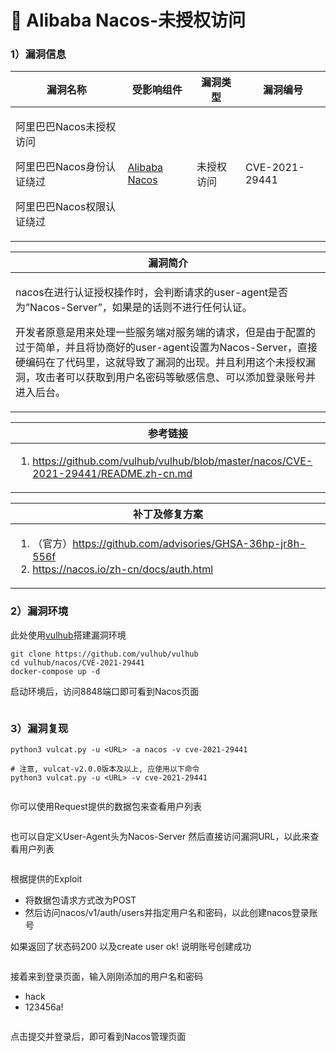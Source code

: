 # 💛 Alibaba Nacos-未授权访问

### 1）漏洞信息

|漏洞名称	|受影响组件	|漏洞类型	|漏洞编号	|
|--	|--	|--	|--	|
|<p>阿里巴巴Nacos未授权访问</p><p>阿里巴巴Nacos身份认证绕过</p><p>阿里巴巴Nacos权限认证绕过</p>	|[Alibaba Nacos](https://github.com/alibaba/nacos)	|未授权访问	|CVE-2021-29441	|

|漏洞简介	|
|--	|
|<p>nacos在进行认证授权操作时，会判断请求的user-agent是否为”Nacos-Server”，如果是的话则不进行任何认证。</p><p>开发者原意是用来处理一些服务端对服务端的请求，但是由于配置的过于简单，并且将协商好的user-agent设置为Nacos-Server，直接硬编码在了代码里，这就导致了漏洞的出现。并且利用这个未授权漏洞，攻击者可以获取到用户名密码等敏感信息、可以添加登录账号并进入后台。</p>	|

|参考链接	|
|--	|
|<ol><li><a href="https://github.com/vulhub/vulhub/blob/master/nacos/CVE-2021-29441/README.zh-cn.md">https://github.com/vulhub/vulhub/blob/master/nacos/CVE-2021-29441/README.zh-cn.md</a></li></ol>	|

|补丁及修复方案	|
|--	|
|<ol><li>（官方）<a href="https://github.com/advisories/GHSA-36hp-jr8h-556f">https://github.com/advisories/GHSA-36hp-jr8h-556f</a></li><li><a href="https://nacos.io/zh-cn/docs/auth.html">https://nacos.io/zh-cn/docs/auth.html</a></li></ol>	|

### 2）漏洞环境

此处使用[vulhub](https://github.com/vulhub/vulhub)搭建漏洞环境

```
git clone https://github.com/vulhub/vulhub
cd vulhub/nacos/CVE-2021-29441
docker-compose up -d
```

启动环境后，访问8848端口即可看到Nacos页面
<figure><img src="https://cdn.staticaly.com/gh/clincat/blog-imgs@main/hub/static/imgs/vulns/alibaba/cve-2021-29441/01.png" alt=""><figcaption></figcaption></figure>

### 3）漏洞复现

```shell
python3 vulcat.py -u <URL> -a nacos -v cve-2021-29441

# 注意, vulcat-v2.0.0版本及以上, 应使用以下命令
python3 vulcat.py -u <URL> -v cve-2021-29441
```

<figure><img src="https://cdn.staticaly.com/gh/clincat/blog-imgs@main/hub/static/imgs/vulns/alibaba/cve-2021-29441/02.png" alt=""><figcaption></figcaption></figure>

你可以使用Request提供的数据包来查看用户列表
<figure><img src="https://cdn.staticaly.com/gh/clincat/blog-imgs@main/hub/static/imgs/vulns/alibaba/cve-2021-29441/03.png" alt=""><figcaption></figcaption></figure>

也可以自定义User-Agent头为Nacos-Server
然后直接访问漏洞URL，以此来查看用户列表
<figure><img src="https://cdn.staticaly.com/gh/clincat/blog-imgs@main/hub/static/imgs/vulns/alibaba/cve-2021-29441/04.png" alt=""><figcaption></figcaption></figure>

根据提供的Exploit
* 将数据包请求方式改为POST
* 然后访问nacos/v1/auth/users并指定用户名和密码，以此创建nacos登录账号

如果返回了状态码200 以及create user ok!
说明账号创建成功
<figure><img src="https://cdn.staticaly.com/gh/clincat/blog-imgs@main/hub/static/imgs/vulns/alibaba/cve-2021-29441/05.png" alt=""><figcaption></figcaption></figure>

接着来到登录页面，输入刚刚添加的用户名和密码
* hack
* 123456a!
<figure><img src="https://cdn.staticaly.com/gh/clincat/blog-imgs@main/hub/static/imgs/vulns/alibaba/cve-2021-29441/06.png" alt=""><figcaption></figcaption></figure>

点击提交并登录后，即可看到Nacos管理页面
<figure><img src="https://cdn.staticaly.com/gh/clincat/blog-imgs@main/hub/static/imgs/vulns/alibaba/cve-2021-29441/07.png" alt=""><figcaption></figcaption></figure>
